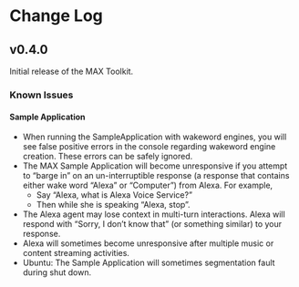 # Change Log

## v0.4.0

Initial release of the MAX Toolkit.

### Known Issues

#### Sample Application
- When running the SampleApplication with wakeword engines, you will see false positive errors in the console regarding wakeword engine creation. These errors can be safely ignored.
- The MAX Sample Application will become unresponsive if you attempt to “barge in” on an un-interruptible response (a response that contains either wake word “Alexa” or “Computer”) from Alexa. For example,
  - Say “Alexa, what is Alexa Voice Service?”
  - Then while she is speaking “Alexa, stop”.
- The Alexa agent may lose context in multi-turn interactions. Alexa will respond with “Sorry, I don’t know that” (or something similar) to your response.
- Alexa will sometimes become unresponsive after multiple music or content streaming activities.
- Ubuntu: The Sample Application will sometimes segmentation fault during shut down.
